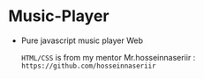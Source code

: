 # Music-Player

- Pure javascript music player Web

    `HTML/CSS` is from my mentor Mr.hosseinnaseriir : `https://github.com/hosseinnaseriir`
